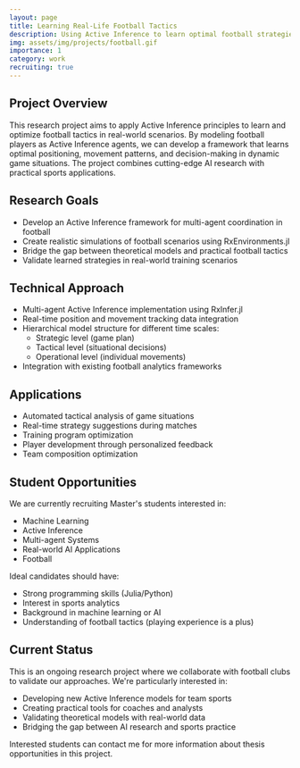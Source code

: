 ```yaml
---
layout: page
title: Learning Real-Life Football Tactics
description: Using Active Inference to learn optimal football strategies
img: assets/img/projects/football.gif
importance: 1
category: work
recruiting: true
---
```


## Project Overview

This research project aims to apply Active Inference principles to learn and optimize football tactics in real-world scenarios. By modeling football players as Active Inference agents, we can develop a framework that learns optimal positioning, movement patterns, and decision-making in dynamic game situations. The project combines cutting-edge AI research with practical sports applications.

## Research Goals

- Develop an Active Inference framework for multi-agent coordination in football
- Create realistic simulations of football scenarios using RxEnvironments.jl
- Bridge the gap between theoretical models and practical football tactics
- Validate learned strategies in real-world training scenarios

## Technical Approach

- Multi-agent Active Inference implementation using RxInfer.jl
- Real-time position and movement tracking data integration
- Hierarchical model structure for different time scales:
  - Strategic level (game plan)
  - Tactical level (situational decisions)
  - Operational level (individual movements)
- Integration with existing football analytics frameworks

## Applications

- Automated tactical analysis of game situations
- Real-time strategy suggestions during matches
- Training program optimization
- Player development through personalized feedback
- Team composition optimization

## Student Opportunities

We are currently recruiting Master's students interested in:

- Machine Learning
- Active Inference
- Multi-agent Systems
- Real-world AI Applications
- Football

Ideal candidates should have:

- Strong programming skills (Julia/Python)
- Interest in sports analytics
- Background in machine learning or AI
- Understanding of football tactics (playing experience is a plus)

## Current Status

This is an ongoing research project where we collaborate with football clubs to validate our approaches. We're particularly interested in:

- Developing new Active Inference models for team sports
- Creating practical tools for coaches and analysts
- Validating theoretical models with real-world data
- Bridging the gap between AI research and sports practice

Interested students can contact me for more information about thesis opportunities in this project.
